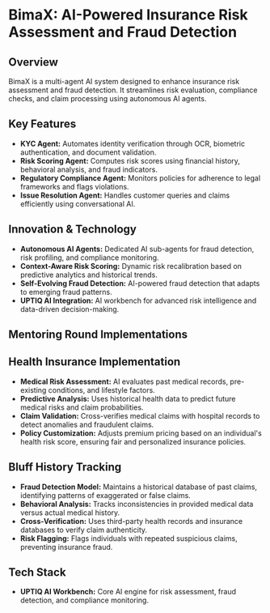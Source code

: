 # BimaX: AI-Powered Insurance Risk Assessment and Fraud Detection

## Overview
BimaX is a multi-agent AI system designed to enhance insurance risk assessment and fraud detection. It streamlines risk evaluation, compliance checks, and claim processing using autonomous AI agents.

## Key Features
- **KYC Agent:** Automates identity verification through OCR, biometric authentication, and document validation.
- **Risk Scoring Agent:** Computes risk scores using financial history, behavioral analysis, and fraud indicators.
- **Regulatory Compliance Agent:** Monitors policies for adherence to legal frameworks and flags violations.
- **Issue Resolution Agent:** Handles customer queries and claims efficiently using conversational AI.

## Innovation & Technology
- **Autonomous AI Agents:** Dedicated AI sub-agents for fraud detection, risk profiling, and compliance monitoring.
- **Context-Aware Risk Scoring:** Dynamic risk recalibration based on predictive analytics and historical trends.
- **Self-Evolving Fraud Detection:** AI-powered fraud detection that adapts to emerging fraud patterns.
- **UPTIQ AI Integration:** AI workbench for advanced risk intelligence and data-driven decision-making.

## Mentoring Round Implementations

## Health Insurance Implementation
- **Medical Risk Assessment:** AI evaluates past medical records, pre-existing conditions, and lifestyle factors.
- **Predictive Analysis:** Uses historical health data to predict future medical risks and claim probabilities.
- **Claim Validation:** Cross-verifies medical claims with hospital records to detect anomalies and fraudulent claims.
- **Policy Customization:** Adjusts premium pricing based on an individual's health risk score, ensuring fair and personalized insurance policies.

## Bluff History Tracking
- **Fraud Detection Model:** Maintains a historical database of past claims, identifying patterns of exaggerated or false claims.
- **Behavioral Analysis:** Tracks inconsistencies in provided medical data versus actual medical history.
- **Cross-Verification:** Uses third-party health records and insurance databases to verify claim authenticity.
- **Risk Flagging:** Flags individuals with repeated suspicious claims, preventing insurance fraud.

## Tech Stack
- **UPTIQ AI Workbench:** Core AI engine for risk assessment, fraud detection, and compliance monitoring.

